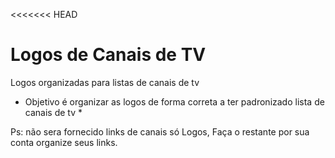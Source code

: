 <<<<<<< HEAD
# Logos de Canais de TV 
 Logos organizadas para listas de canais de tv
 * Objetivo é organizar as logos de forma correta a ter padronizado lista de canais de tv *
 
 Ps: não sera fornecido links de canais só Logos, Faça o restante por sua conta organize seus links.

